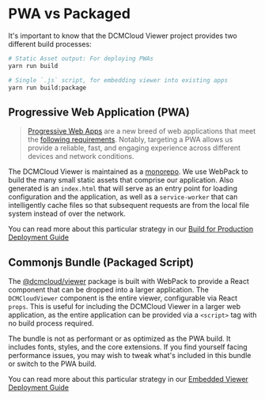 # PWA vs Packaged

It's important to know that the DCMCloud Viewer project provides two different
build processes:

```bash
# Static Asset output: For deploying PWAs
yarn run build

# Single `.js` script, for embedding viewer into existing apps
yarn run build:package
```

## Progressive Web Application (PWA)

> [Progressive Web Apps][pwa] are a new breed of web applications that meet the
> [following requirements][pwa-checklist]. Notably, targeting a PWA allows us
> provide a reliable, fast, and engaging experience across different devices and
> network conditions.

The DCMCloud Viewer is maintained as a [monorepo][monorepo]. We use WebPack to
build the many small static assets that comprise our application. Also generated
is an `index.html` that will serve as an entry point for loading configuration
and the application, as well as a `service-worker` that can intelligently cache
files so that subsequent requests are from the local file system instead of over
the network.

You can read more about this particular strategy in our
[Build for Production Deployment Guide](./../deployment/recipes/build-for-production.md)

## Commonjs Bundle (Packaged Script)

The [@dcmcloud/viewer][viewer-npm] package is built with WebPack to provide a
React component that can be dropped into a larger application. The
`DCMCloudViewer` component is the entire viewer, configurable via React `props`.
This is useful for including the DCMCloud Viewer in a larger web application, as
the entire application can be provided via a `<script>` tag with no build
process required.

The bundle is not as performant or as optimized as the PWA build. It includes
fonts, styles, and the core extensions. If you find yourself facing performance
issues, you may wish to tweak what's included in this bundle or switch to the
PWA build.

You can read more about this particular strategy in our
[Embedded Viewer Deployment Guide](./../deployment/recipes/embedded-viewer.md)

<!--
  Links
  -->

<!-- prettier-ignore-start -->
[pwa]: https://developers.google.com/web/progressive-web-apps/
[pwa-checklist]: https://developers.google.com/web/progressive-web-apps/checklist
[monorepo]: https://github.com/DCMCloud/Viewers/issues/768
[viewer-npm]: https://www.npmjs.com/package/@dcmcloud/viewer
<!-- prettier-ignore-end -->
